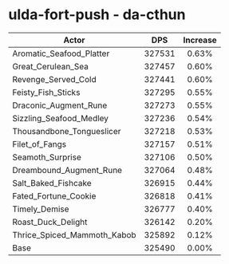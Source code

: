 # ulda-fort-push - da-cthun
| Actor | DPS | Increase |
|---|:---:|:---:|
|Aromatic_Seafood_Platter|327531|0.63%|
|Great_Cerulean_Sea|327457|0.60%|
|Revenge_Served_Cold|327441|0.60%|
|Feisty_Fish_Sticks|327295|0.55%|
|Draconic_Augment_Rune|327273|0.55%|
|Sizzling_Seafood_Medley|327236|0.54%|
|Thousandbone_Tongueslicer|327218|0.53%|
|Filet_of_Fangs|327157|0.51%|
|Seamoth_Surprise|327106|0.50%|
|Dreambound_Augment_Rune|327064|0.48%|
|Salt_Baked_Fishcake|326915|0.44%|
|Fated_Fortune_Cookie|326818|0.41%|
|Timely_Demise|326777|0.40%|
|Roast_Duck_Delight|326142|0.20%|
|Thrice_Spiced_Mammoth_Kabob|325892|0.12%|
|Base|325490|0.00%|
